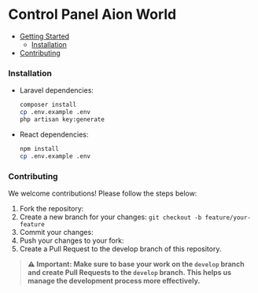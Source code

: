 # Control Panel Aion World

- [Getting Started](#getting-started)
  - [Installation](#installation)
- [Contributing](#contributing)

### Installation
- Laravel dependencies:
  ```sh
  composer install
  cp .env.example .env
  php artisan key:generate
  ```
- React dependencies:
  ```sh
  npm install
  cp .env.example .env
  ```
  
### Contributing
We welcome contributions! Please follow the steps below:
1. Fork the repository:
2. Create a new branch for your changes:
   ```git checkout -b feature/your-feature```
3. Commit your changes:
4. Push your changes to your fork:
5. Create a Pull Request to the develop branch of this repository.

> **⚠️ Important: Make sure to base your work on the `develop` branch and create Pull Requests to the `develop` branch. This helps us manage the development process more effectively.**
